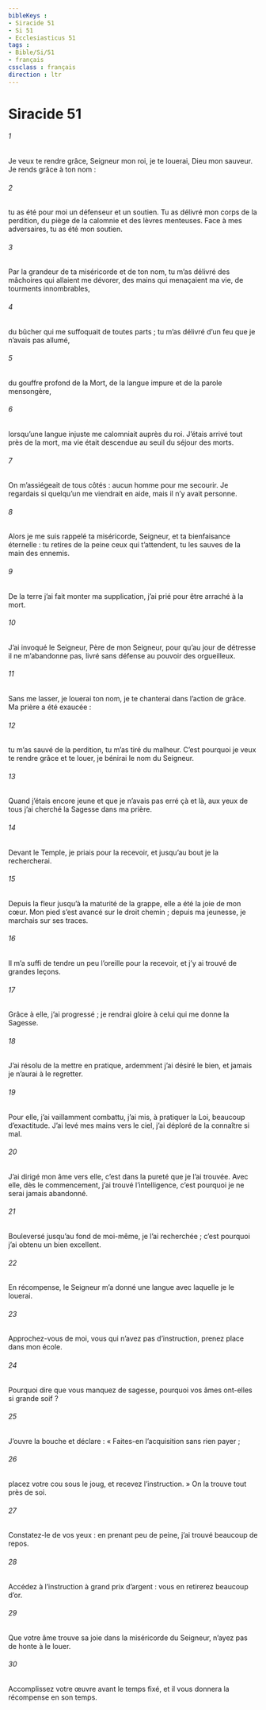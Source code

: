 ```yaml
---
bibleKeys : 
- Siracide 51
- Si 51
- Ecclesiasticus 51
tags : 
- Bible/Si/51
- français
cssclass : français
direction : ltr
---
```


# Siracide 51

###### 1
Je veux te rendre grâce, Seigneur mon roi,
je te louerai, Dieu mon sauveur.
Je rends grâce à ton nom :
###### 2
tu as été pour moi un défenseur et un soutien.
Tu as délivré mon corps de la perdition,
du piège de la calomnie et des lèvres menteuses.
Face à mes adversaires,
tu as été mon soutien.
###### 3
Par la grandeur de ta miséricorde et de ton nom,
tu m’as délivré des mâchoires qui allaient me dévorer,
des mains qui menaçaient ma vie,
de tourments innombrables,
###### 4
du bûcher qui me suffoquait de toutes parts ;
tu m’as délivré d’un feu que je n’avais pas allumé,
###### 5
du gouffre profond de la Mort,
de la langue impure et de la parole mensongère,
###### 6
lorsqu’une langue injuste me calomniait auprès du roi.
J’étais arrivé tout près de la mort,
ma vie était descendue au seuil du séjour des morts.
###### 7
On m’assiégeait de tous côtés :
aucun homme pour me secourir.
Je regardais si quelqu’un me viendrait en aide,
mais il n’y avait personne.
###### 8
Alors je me suis rappelé ta miséricorde, Seigneur,
et ta bienfaisance éternelle :
tu retires de la peine ceux qui t’attendent,
tu les sauves de la main des ennemis.
###### 9
De la terre j’ai fait monter ma supplication,
j’ai prié pour être arraché à la mort.
###### 10
J’ai invoqué le Seigneur, Père de mon Seigneur,
pour qu’au jour de détresse il ne m’abandonne pas,
livré sans défense au pouvoir des orgueilleux.
###### 11
Sans me lasser, je louerai ton nom,
je te chanterai dans l’action de grâce.
Ma prière a été exaucée :
###### 12
tu m’as sauvé de la perdition,
tu m’as tiré du malheur.
C’est pourquoi je veux te rendre grâce et te louer,
je bénirai le nom du Seigneur.
###### 13
Quand j’étais encore jeune
et que je n’avais pas erré çà et là,
aux yeux de tous j’ai cherché la Sagesse dans ma prière.
###### 14
Devant le Temple, je priais pour la recevoir,
et jusqu’au bout je la rechercherai.
###### 15
Depuis la fleur jusqu’à la maturité de la grappe,
elle a été la joie de mon cœur.
Mon pied s’est avancé sur le droit chemin ;
depuis ma jeunesse, je marchais sur ses traces.
###### 16
Il m’a suffi de tendre un peu l’oreille pour la recevoir,
et j’y ai trouvé de grandes leçons.
###### 17
Grâce à elle, j’ai progressé ;
je rendrai gloire à celui qui me donne la Sagesse.
###### 18
J’ai résolu de la mettre en pratique,
ardemment j’ai désiré le bien,
et jamais je n’aurai à le regretter.
###### 19
Pour elle, j’ai vaillamment combattu,
j’ai mis, à pratiquer la Loi, beaucoup d’exactitude.
J’ai levé mes mains vers le ciel,
j’ai déploré de la connaître si mal.
###### 20
J’ai dirigé mon âme vers elle,
c’est dans la pureté que je l’ai trouvée.
Avec elle, dès le commencement, j’ai trouvé l’intelligence,
c’est pourquoi je ne serai jamais abandonné.
###### 21
Bouleversé jusqu’au fond de moi-même,
je l’ai recherchée ;
c’est pourquoi j’ai obtenu un bien excellent.
###### 22
En récompense, le Seigneur m’a donné une langue
avec laquelle je le louerai.
###### 23
Approchez-vous de moi, vous qui n’avez pas d’instruction,
prenez place dans mon école.
###### 24
Pourquoi dire que vous manquez de sagesse,
pourquoi vos âmes ont-elles si grande soif ?
###### 25
J’ouvre la bouche et déclare :
« Faites-en l’acquisition sans rien payer ;
###### 26
placez votre cou sous le joug,
et recevez l’instruction. »
On la trouve tout près de soi.
###### 27
Constatez-le de vos yeux :
en prenant peu de peine,
j’ai trouvé beaucoup de repos.
###### 28
Accédez à l’instruction à grand prix d’argent :
vous en retirerez beaucoup d’or.
###### 29
Que votre âme trouve sa joie dans la miséricorde du Seigneur,
n’ayez pas de honte à le louer.
###### 30
Accomplissez votre œuvre avant le temps fixé,
et il vous donnera la récompense en son temps.

